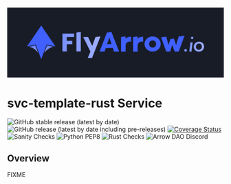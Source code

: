 ![Arrow Banner](https://github.com/Arrow-air/tf-github/raw/main/src/templates/doc-banner-services.png)

# svc-template-rust Service

![GitHub stable release (latest by date)](https://img.shields.io/github/v/release/Arrow-air/svc-template-rust?sort=semver&color=green) ![GitHub release (latest by date including pre-releases)](https://img.shields.io/github/v/release/Arrow-air/svc-template-rust?include_prereleases) [![Coverage Status](https://coveralls.io/repos/github/Arrow-air/svc-template-rust/badge.svg?branch=develop)](https://coveralls.io/github/Arrow-air/svc-template-rust)
![Sanity Checks](https://github.com/arrow-air/svc-template-rust/actions/workflows/sanity_checks.yml/badge.svg?branch=develop) ![Python PEP8](https://github.com/arrow-air/svc-template-rust/actions/workflows/python_ci.yml/badge.svg?branch=develop) ![Rust Checks](https://github.com/arrow-air/svc-template-rust/actions/workflows/rust_ci.yml/badge.svg?branch=develop) 
![Arrow DAO Discord](https://img.shields.io/discord/853833144037277726?style=plastic)

## Overview

FIXME
